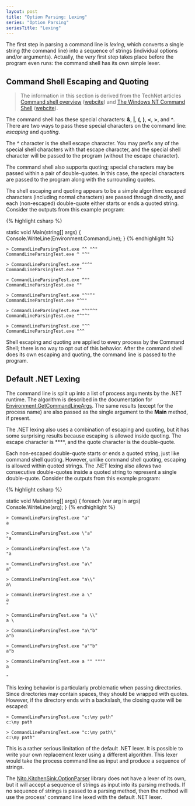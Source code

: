 ```yaml
---
layout: post
title: "Option Parsing: Lexing"
series: "Option Parsing"
seriesTitle: "Lexing"
---
```

The first step in parsing a command line is _lexing_, which converts a single string (the command line) into a sequence of strings (individual options and/or arguments). Actually, the _very_ first step takes place before the program even runs: the command shell has its own simple lexer.

## Command Shell Escaping and Quoting

> The information in this section is derived from the TechNet articles [Command shell overview](http://technet.microsoft.com/en-us/library/bb490954.aspx) ([webcite](http://www.webcitation.org/5ytzcAcrB)) and [The Windows NT Command Shell](http://technet.microsoft.com/en-us/library/cc723564.aspx) ([webcite](http://www.webcitation.org/5ytzuqd4h)).

The command shell has these special characters: **&**, **|**, **(**, **)**, **<**, **>**, and **^**. There are two ways to pass these special characters on the command line: _escaping_ and _quoting_.

The **^** character is the shell escape character. You may prefix any of the special shell characters with that escape character, and the special shell character will be passed to the program (without the escape character).

The command shell also supports quoting; special characters may be passed within a pair of double-quotes. In this case, the special characters are passed to the program along with the surrounding quotes.

The shell escaping and quoting appears to be a simple algorithm: escaped characters (including normal characters) are passed through directly, and each (non-escaped) double-quote either starts or ends a quoted string. Consider the outputs from this example program:

{% highlight csharp %}

static void Main(string[] args)
{
  Console.WriteLine(Environment.CommandLine);
}
{% endhighlight %}

    > CommandLineParsingTest.exe ^^ "^"
    CommandLineParsingTest.exe ^ "^"
    
    > CommandLineParsingTest.exe ^"^"
    CommandLineParsingTest.exe ""
    
    > CommandLineParsingTest.exe ^""
    CommandLineParsingTest.exe ""
    
    > CommandLineParsingTest.exe "^"^"
    CommandLineParsingTest.exe "^""
    
    > CommandLineParsingTest.exe "^"^^"
    CommandLineParsingTest.exe "^"^"
    
    > CommandLineParsingTest.exe "^^
    CommandLineParsingTest.exe "^^

Shell escaping and quoting are applied to every process by the Command Shell; there is no way to opt out of this behavior. After the command shell does its own escaping and quoting, the command line is passed to the program.

## Default .NET Lexing

The command line is split up into a list of process arguments by the .NET runtime. The algorithm is described in the documentation for [Environment.GetCommandLineArgs](http://msdn.microsoft.com/en-us/library/system.environment.getcommandlineargs.aspx). The same results (except for the process name) are also passed as the single argument to the **Main** method, if present.

The .NET lexing also uses a combination of escaping and quoting, but it has some surprising results because escaping is allowed inside quoting. The escape character is **\**, and the quote character is the double-quote.

Each non-escaped double-quote starts or ends a quoted string, just like command shell quoting. However, unlike command shell quoting, escaping is allowed within quoted strings. The .NET lexing also allows two consecutive double-quotes inside a quoted string to represent a single double-quote. Consider the outputs from this example program:

{% highlight csharp %}

static void Main(string[] args)
{
  foreach (var arg in args)
    Console.WriteLine(arg);
}
{% endhighlight %}

    > CommandLineParsingTest.exe "a"
    a
    
    > CommandLineParsingTest.exe \"a"
    "a
    
    > CommandLineParsingTest.exe \"a
    "a
    
    > CommandLineParsingTest.exe "a\"
    a"
    
    > CommandLineParsingTest.exe "a\\"
    a\
    
    > CommandLineParsingTest.exe a \"
    a
    "
    
    > CommandLineParsingTest.exe "a \\"
    a \
    
    > CommandLineParsingTest.exe "a\"b"
    a"b
    
    > CommandLineParsingTest.exe "a""b"
    a"b
    
    > CommandLineParsingTest.exe a "" """"
    a
    
    "

This lexing behavior is particularly problematic when passing directories. Since directories may contain spaces, they should be wrapped with quotes. However, if the directory ends with a backslash, the closing quote will be escaped:

    > CommandLineParsingTest.exe "c:\my path"
    c:\my path
    
    > CommandLineParsingTest.exe "c:\my path\"
    c:\my path"

This is a rather serious limitation of the default .NET lexer. It is possible to write your own replacement lexer using a different algorithm. This lexer would take the process command line as input and produce a sequence of strings.

The [Nito.KitchenSink.OptionParser](http://nuget.org/List/Packages/Nito.KitchenSink.OptionParsing) library does not have a lexer of its own, but it will accept a sequence of strings as input into its parsing methods. If no sequence of strings is passed to a parsing method, then the method will use the process' command line lexed with the default .NET lexer.

